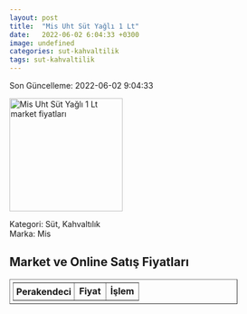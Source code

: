 ```yaml
---
layout: post
title:  "Mis Uht Süt Yağlı 1 Lt"
date:   2022-06-02 6:04:33 +0300
image: undefined
categories: sut-kahvaltilik
tags: sut-kahvaltilik
---
```


Son Güncelleme: 2022-06-02 9:04:33

<img src="undefined" width="200" alt="Mis Uht Süt Yağlı 1 Lt market fiyatları" />

Kategori: Süt, Kahvaltılık
<br />
Marka: Mis

<h2>Market ve Online Satış Fiyatları</h2>

<table border="1" style="padding: 5px;width:80%;">
  <tr>
    <td style="padding: 5px;"><strong>Perakendeci</strong></td>
    <td><strong>Fiyat</strong></td>
    <td><strong>İşlem</strong></td>
  </tr>
  
</table>
